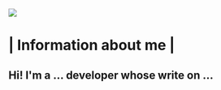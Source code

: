# ![](https://img.novosti-n.org/upload/ukraine/892003.jpg)
# | Information about me | 
## Hi! I'm a ... developer whose write on ... 
